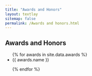 ```yaml
---
title: "Awards and Honors"
layout: textlay
sitemap: false
permalink: /Awards and honors.html
---
```


## Awards and Honors

<div class="jumbotron">
<ul>
{% for awards in site.data.awards %}

<li>{{ awards.name }}</li>

{% endfor %}
</ul>
</div>
